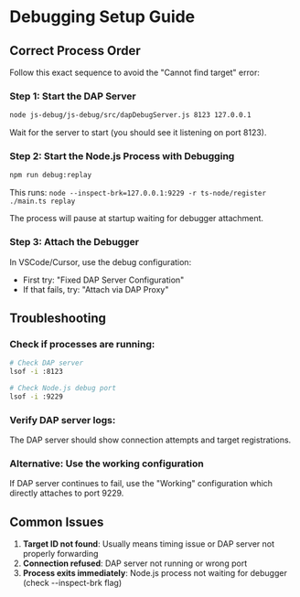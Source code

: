 # Debugging Setup Guide

## Correct Process Order

Follow this exact sequence to avoid the "Cannot find target" error:

### Step 1: Start the DAP Server
```bash
node js-debug/js-debug/src/dapDebugServer.js 8123 127.0.0.1
```
Wait for the server to start (you should see it listening on port 8123).

### Step 2: Start the Node.js Process with Debugging
```bash
npm run debug:replay
```
This runs: `node --inspect-brk=127.0.0.1:9229 -r ts-node/register ./main.ts replay`

The process will pause at startup waiting for debugger attachment.

### Step 3: Attach the Debugger
In VSCode/Cursor, use the debug configuration:
- First try: "Fixed DAP Server Configuration"
- If that fails, try: "Attach via DAP Proxy"

## Troubleshooting

### Check if processes are running:
```bash
# Check DAP server
lsof -i :8123

# Check Node.js debug port
lsof -i :9229
```

### Verify DAP server logs:
The DAP server should show connection attempts and target registrations.

### Alternative: Use the working configuration
If DAP server continues to fail, use the "Working" configuration which directly attaches to port 9229.

## Common Issues

1. **Target ID not found**: Usually means timing issue or DAP server not properly forwarding
2. **Connection refused**: DAP server not running or wrong port
3. **Process exits immediately**: Node.js process not waiting for debugger (check --inspect-brk flag) 